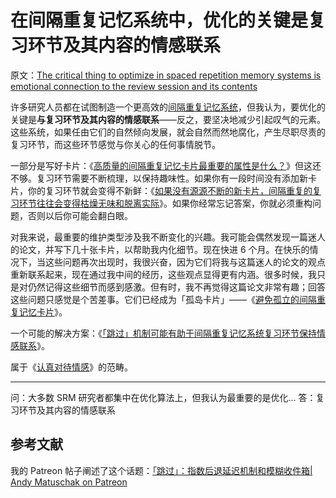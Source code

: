 # 在间隔重复记忆系统中，优化的关键是复习环节及其内容的情感联系

原文：[The critical thing to optimize in spaced repetition memory systems is emotional connection to the review session and its contents](https://notes.andymatuschak.org/z64si3kA3bkCgz3Bsr5YNWsAAQUR2pmXab63T)

许多研究人员都在试图制造一个更高效的[间隔重复记忆系统](https://notes.andymatuschak.org/z4eXdSMJFv2qVGXSUEKH4vdcHBrLHcFY1ZGfC)，但我认为，要优化的关键是**与复习环节及其内容的情感联系**——反之，要坚决地减少引起叹气的元素。这些系统，如果任由它们的自然倾向发展，就会自然而然地腐化，产生尽职尽责的复习环节，而这些环节感觉与你关心的任何事情脱节。

一部分是写好卡片：《[高质量的间隔重复记忆卡片最重要的属性是什么？](https://notes.andymatuschak.org/z42J1vxsMjhkdbrqVfoqjiEesSzfaEqurBtoJ)》但这还不够。复习环节需要不断梳理，以保持趣味性。如果你有一段时间没有添加新卡片，你的复习环节就会变得不新鲜：《[如果没有源源不断的新卡片，间隔重复的复习环节往往会变得枯燥无味和脱离实际](https://notes.andymatuschak.org/z4hNAfe6TrqjxCydF3CaAVn1svaqiu86JFVBz)》。如果你经常忘记答案，你就必须重构问题，否则以后你可能会翻白眼。

对我来说，最重要的维护类型涉及我不断变化的兴趣。我可能会偶然发现一篇迷人的论文，并写下几十张卡片，以帮助我内化细节。现在快进 6 个月。在快乐的情况下，当这些问题再次出现时，我很兴奋，因为它们将我与这篇迷人的论文的观点重新联系起来，现在通过我中间的经历，这些观点显得更有内涵。很多时候，我只是对仍然记得这些细节而感到感激。但有时，我不再觉得这篇论文非常有趣；回答这些问题只感觉是个苦差事。它们已经成为「孤岛卡片」——《[避免孤立的间隔重复记忆卡片](https://notes.andymatuschak.org/z8QtbrR4cxDshTYBq3RCfwUVkXS8mSjRmAnqk)》。

一个可能的解决方案：《[「跳过」机制可能有助于间隔重复记忆系统复习环节保持情感联系](https://notes.andymatuschak.org/z4xgge5NF7AmCJKrsghgYmzaXKcM5hM8P8vnn)》。

属于《[认真对待情感](https://notes.andymatuschak.org/zWiPabJxBUe2LyKaegZRLNQYAE653PXewkhU)》的范畴。

------

问：大多数 SRM 研究者都集中在优化算法上，但我认为最重要的是优化...
答：复习环节及其内容的情感联系

## 参考文献

我的 Patreon 帖子阐述了这个话题：[「跳过」：指数后退延迟机制和模糊收件箱| Andy Matuschak on Patreon](https://www.patreon.com/posts/skip-exponential-40672377)

